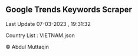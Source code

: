 

## Google Trends Keywords Scraper 
 
Last Update 07-03-2023 , 19:31:32

Country List :
VIETNAM.json



© Abdul Muttaqin 
